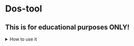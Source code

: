 # Dos-tool
## This is for educational purposes ONLY!

<details>
<summary>
  How to use it
</summary>
  
  ## How to run an attack
  - Open the .jar file
  - A GUI should appear
  - Enter the IP, PORT, Number of Virtual Threads and the Time out in seconds 
  - Click attack
  - Then you should see the ping of the target IP
  - Once the IP goes down it should tell you.
  
  ## How to make it more potent
  - Increase the number of Threads, if you go to highe to may crash.
  - Get a Better Bandwidth connection or network card.
  
  
</details>
